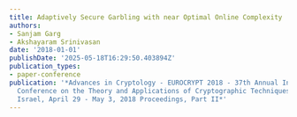 ```yaml
---
title: Adaptively Secure Garbling with near Optimal Online Complexity
authors:
- Sanjam Garg
- Akshayaram Srinivasan
date: '2018-01-01'
publishDate: '2025-05-18T16:29:50.403894Z'
publication_types:
- paper-conference
publication: '*Advances in Cryptology - EUROCRYPT 2018 - 37th Annual International
  Conference on the Theory and Applications of Cryptographic Techniques, Tel Aviv,
  Israel, April 29 - May 3, 2018 Proceedings, Part II*'
---
```

